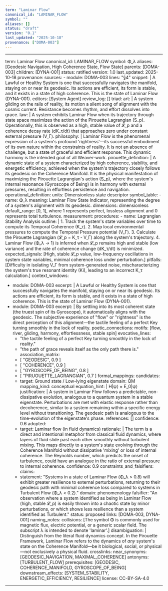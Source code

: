 ```yaml
---
term: "Laminar Flow"
canonical_id: "LAMINAR_FLOW"
symbol: ""
aliases: []
status: "draft"
version: "0.1"
last_updated: "2025-10-18"
provenance: ["DOMA-003"]
---
```


---
term: Laminar Flow
canonical_id: LAMINAR_FLOW
symbol: Φ_λ
aliases: [Geodesic Navigation, High Coherence State, Flow State]
parents: [DOMA-003]
children: [DYNA-001]
status: ratified
version: 1.0
last_updated: 2025-10-18
provenance:
  sources:
    - module: DOMA-003
      lines: "§4"
      snippet: |
        A Lawful or Healthy System is one that successfully navigates the manifold, staying on or near its geodesic. Its actions are efficient, its form is stable, and it exists in a state of high coherence. This is the state of Laminar Flow (DYNA-001).
  editors: [System Agent]
  review_log: []
triad:
  art: |
    A system gliding on the rails of reality, its motion a silent song of alignment with the cosmic current. Resistance becomes rhythm, and effort dissolves into grace.
  law: |
    A system exhibits Laminar Flow when its trajectory through state space maximizes the action of the Pirouette Lagrangian (S_p). Operationally, this is observed as a high, stable value of 𝓛_p and a coherence decay rate (dK_τ/dt) that approaches zero under constant external pressure (V_Γ).
  philosophy: |
    Laminar Flow is the phenomenal expression of a system's profound 'rightness'—its successful embodiment of its own nature within the constraints of reality. It is not an absence of challenge, but a state of graceful and efficient response. This dynamic harmony is the intended goal of all Weaver-work.
pirouette_definition: |
  A dynamic state of a system characterized by high coherence, stability, and energetic efficiency, achieved when the system's trajectory closely follows its geodesic on the Coherence Manifold. It is the physical manifestation of maximizing the Pirouette Lagrangian's action (S_p), where the system's internal resonance (Gyroscope of Being) is in harmony with external pressures, resulting in effortless persistence and navigation.
operational_definition:
  units: Dimensionless state descriptor
  symbol_table:
    - name: Φ_λ
      meaning: Laminar Flow State Indicator, representing the degree of a system's alignment with its geodesic.
      dimensions: dimensionless
      default_range: [0, 1], where 1 represents perfect, lossless alignment and 0 represents total turbulence.
  measurement:
    procedures:
      - name: Lagrangian Stability Analysis
        outline: |
          1. Track the system's state variables over time to compute its Temporal Coherence (K_τ).
          2. Map local environmental pressures to compute the Temporal Pressure potential (V_Γ).
          3. Calculate the Pirouette Lagrangian (𝓛_p = K_τ - V_Γ) along the system's trajectory.
          4. Laminar Flow (Φ_λ → 1) is inferred when 𝓛_p remains high and stable (low variance) and the rate of coherence change (dK_τ/dt) is minimized.
        expected_signals: [High, stable 𝓛_p value, low-frequency oscillations in system state variables, minimal coherence loss under perturbation.]
        pitfalls: [Difficulty in isolating V_Γ from system-generated noise, mischaracterizing the system's true resonant identity (Ki), leading to an incorrect K_τ calculation.]
context_windows:
  - module: DOMA-003
    excerpt: |
      A Lawful or Healthy System is one that successfully navigates the manifold, staying on or near its geodesic. Its actions are efficient, its form is stable, and it exists in a state of high coherence. This is the state of Laminar Flow (DYNA-001).
  - module: DOMA-003
    excerpt: |
      By settling into its most coherent state (the truest spin of its Gyroscope), it automatically aligns with the geodesic. The subjective experience of "flow" or "rightness" is the direct perception of this alignment—the tactile feeling of a perfect Key turning smoothly in the lock of reality.
poetic_connections:
  motifs: [flow, river, gliding, harmony, effortlessness, stable spin]
  evocative_lines:
    - "the tactile feeling of a perfect Key turning smoothly in the lock of reality."
    - "the path of grace reveals itself as the only path there is."
  association_matrix:
    - [ "GEODESIC", 0.9 ]
    - [ "COHERENCE", 0.9 ]
    - [ "GYROSCOPE_OF_BEING", 0.8 ]
    - [ "PIRUOUETTE_LAGRANGIAN", 0.7 ]
formal_mappings:
  candidates:
    - target: Ground state / Low-lying eigenstate
      domain: QM
      mapping_kind: conceptual
      equation_hint: |
        H|ψ⟩ = E_0|ψ⟩
      justification: |
        A system in Laminar Flow follows a predictable, non-dissipative evolution, analogous to a quantum system in a stable eigenstate. Perturbations are met with elastic response rather than decoherence, similar to a system remaining within a specific energy level without transitioning. The geodesic path is analogous to the time-evolution of the eigenstate's phase.
      references: []
      confidence: 0.6
  adopted:
    - target: Laminar flow (in fluid dynamics)
      rationale: |
        The term is a direct and intentional metaphor from classical fluid dynamics, where layers of fluid slide past each other smoothly without turbulent mixing. This maps directly to a system's state evolving through the Coherence Manifold without dissipative 'mixing' or loss of internal coherence. The Reynolds number, which predicts the onset of turbulence, could have an analogue in the ratio of external pressure to internal coherence.
      confidence: 0.9
constraints_and_falsifiers:
  claims:
    - statement: "Systems in a state of Laminar Flow (Φ_λ > 0.8) will exhibit greater resilience to external perturbations, returning to their geodesic path with minimal coherence loss compared to systems in Turbulent Flow (Φ_λ < 0.2)."
      domain: phenomenology
      falsifier: "An observation where a system identified as being in Laminar Flow (high, stable 𝓛_p) is easily thrown into a chaotic state by minor perturbations, or which shows less resilience than a system identified as Turbulent."
      status: proposed
      links: [DOMA-003, DYNA-001]
naming_notes:
  collisions: [The symbol Φ is commonly used for magnetic flux, electric potential, or a generic scalar field. The subscript λ is intended to denote 'laminar'.]
  disambiguation: |
    Distinguish from the literal fluid dynamics concept. In the Pirouette Framework, Laminar Flow refers to the dynamics of *any* system's state on the Coherence Manifold—be it biological, social, or physical—not exclusively a physical fluid.
crosslinks:
  near_synonyms: [GEODESIC_NAVIGATION, MAXIMAL_COHERENCE]
  antonyms: [TURBULENT_FLOW]
  prerequisites: [GEODESIC, COHERENCE_MANIFOLD, GYROSCOPE_OF_BEING]
  downstream_effects: [SYSTEM_STABILITY, ENERGETIC_EFFICIENCY, RESILIENCE]
license: CC-BY-SA-4.0
---